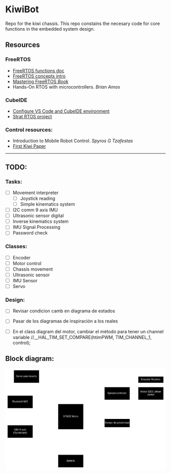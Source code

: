 # KiwiBot
Repo for the kiwi chassis.
This repo constains the necesary code for core functions in the embedded system design. 

## Resources

### FreeRTOS
* [FreeRTOS functions doc](https://www.freertos.org/fr-content-src/uploads/2018/07/FreeRTOS_Reference_Manual_V10.0.0.pdf)
* [FreeRTOS concepts intro](https://www.freertos.org/implementation/main.html)
* [Mastering FreeRTOS _Book_](https://www.freertos.org/fr-content-src/uploads/2018/07/161204_Mastering_the_FreeRTOS_Real_Time_Kernel-A_Hands-On_Tutorial_Guide.pdf)
* Hands-On RTOS with microcontrollers. _Brian Amos_

### CubeIDE
* [Configure VS Code and CubeIDE environment](https://embeddedgeek.net/)
* [Strat RTOS project](/doc/pdfs/Steps4FRTOS_CubeIDE.pdf)

### Control resources:
* Introduction to Mobile Robot Control. _Spyros G Tzafestas_
* [First Kiwi Paper](/doc/pdfs/pin1994.pdf)
-----------------------------------------------
## TODO:
### Tasks:
- [ ] Movement interpreter 
  - [ ] Joystick reading
  - [ ] Simple kinematics system
- [ ] I2C comm 9 axis IMU
- [ ] Ultrasonic sensor digital
- [ ] Inverse kinematics system
- [ ] IMU Signal Processing
- [ ] Password check

### Classes:
- [ ] Encoder
- [ ] Motor control
- [ ] Chassis movement
- [ ] Ultrasonic sensor
- [ ] IMU Sensor
- [ ] Servo

### Design:
- [ ] Revisar condicion camb en diagrama de estados
- [ ] Pasar de los diagramas de inspiración a los reales
- [ ] En el class diagram del motor, cambiar el método para tener un channel variable  //__HAL_TIM_SET_COMPARE(htimPWM, TIM_CHANNEL_1, control);



## Block diagram:
![Diagrama de bloques](./doc/imgs/KiwiBlockDiagram.png)
